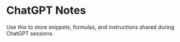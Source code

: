 # ChatGPT Notes

Use this to store snippets, formulas, and instructions shared during ChatGPT sessions.